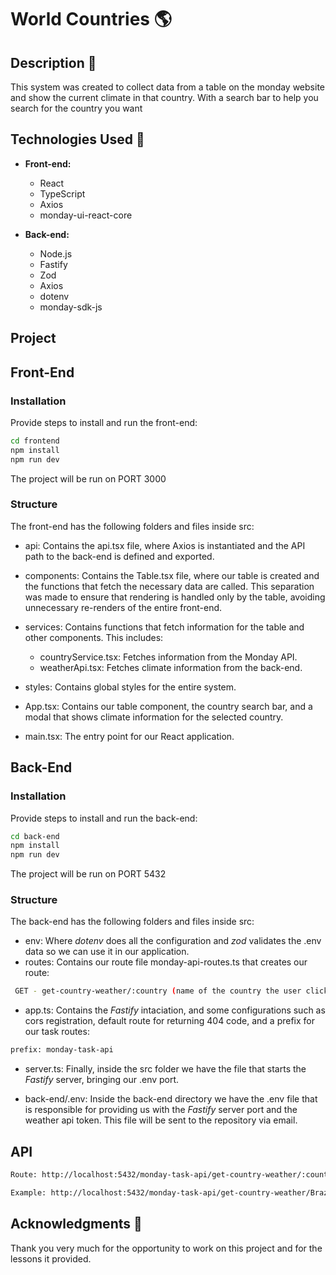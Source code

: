 # World Countries 🌎

## Description 📝
This system was created to collect data from a table on the monday website and show the current climate in that country. With a search bar to help you search for the country you want

## Technologies Used 🤖
- **Front-end:**
  - React
  - TypeScript
  - Axios
  - monday-ui-react-core

- **Back-end:**
  - Node.js
  - Fastify
  - Zod
  - Axios
  - dotenv
  - monday-sdk-js

## Project 

## Front-End 
### Installation 
Provide steps to install and run the front-end:

```bash
cd frontend
npm install
npm run dev
```
The project will be run on PORT 3000
### Structure
The front-end has the following folders and files inside src:

- api: Contains the api.tsx file, where Axios is instantiated and the API path to the back-end is defined and exported.
- components: Contains the Table.tsx file, where our table is created and the functions that fetch the necessary data are called. This separation was made to ensure that rendering is handled only by the table, avoiding unnecessary re-renders of the entire front-end.
- services: Contains functions that fetch information for the table and other components. This includes:
  - countryService.tsx: Fetches information from the Monday API.
  - weatherApi.tsx: Fetches climate information from the back-end.

- styles: Contains global styles for the entire system.
- App.tsx: Contains our table component, the country search bar, and a modal that shows climate information for the selected country.
- main.tsx: The entry point for our React application.

## Back-End 
### Installation 
Provide steps to install and run the back-end:

```bash
cd back-end
npm install
npm run dev
```
The project will be run on PORT 5432
### Structure
The back-end has the following folders and files inside src:

- env: Where *dotenv* does all the configuration and *zod* validates the .env data so we can use it in our application.
- routes: Contains our route file monday-api-routes.ts that creates our route:
```bash 
 GET - get-country-weather/:country (name of the country the user clicked on the front end) 
```
- app.ts: Contains the *Fastify* intaciation, and some configurations such as cors registration, default route for returning 404 code, and a prefix for our task routes:
```bash
prefix: monday-task-api
```
- server.ts: Finally, inside the src folder we have the file that starts the *Fastify* server, bringing our .env port.

- back-end/.env: Inside the back-end directory we have the .env file that is responsible for providing us with the *Fastify* server port and the weather api token. This file will be sent to the repository via email.

## API 
``` bash
Route: http://localhost:5432/monday-task-api/get-country-weather/:country

Example: http://localhost:5432/monday-task-api/get-country-weather/Brazil
```

## Acknowledgments 🙏
Thank you very much for the opportunity to work on this project and for the lessons it provided.